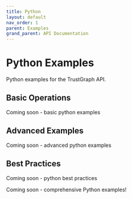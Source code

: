 ```yaml
---
title: Python
layout: default
nav_order: 1
parent: Examples
grand_parent: API Documentation
---
```


# Python Examples

Python examples for the TrustGraph API.

## Basic Operations

Coming soon - basic python examples

## Advanced Examples

Coming soon - advanced python examples

## Best Practices

Coming soon - python best practices

Coming soon - comprehensive Python examples\!
